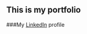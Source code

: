 ## This is my portfolio

###My [LinkedIn](https://www.linkedin.com/in/sergey-zorya-magento2-frontend-dev/) profile